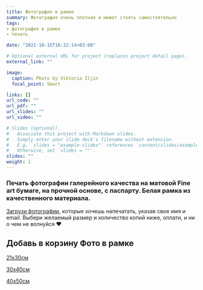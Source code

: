 ```yaml
---
title: Фотография в рамке 
summary: Фотография очень плотная и может стоять самостоятельно
tags:
- фотография в рамке 
- печать

date: "2021-10-15T16:32:14+03:00"

# Optional external URL for project (replaces project detail page).
external_link: ""

image:
  caption: Photo by Viktoria Iljin
  focal_point: Smart

links: []
url_code: ""
url_pdf: ""
url_slides: ""
url_video: ""

# Slides (optional).
#   Associate this project with Markdown slides.
#   Simply enter your slide deck's filename without extension.
#   E.g. `slides = "example-slides"` references `content/slides/example-slides.md`.
#   Otherwise, set `slides = ""`.
slides: ""
weight: 1
---
```

### Печать фотографии галерейного качества на матовой Fine art бумаге, на прочной основе, с паспарту. Белая рамка из качественного материала.

[Загрузи фотографии](https://www.dropbox.com/request/bFJj2bdmo3n9QXoBcIZR), которые хочешь напечатать, указав свое имя и email. Выбери желаемый размер и количество копий ниже, оплати, и ни о чем не волнуйся ❤️

## Добавь в корзину Фото в рамке

<a data-dpd-type="button" data-text="21х30см" data-variant="price-right" data-button-size="dpd-large" data-bg-color="ed11cc" data-bg-color-hover="ff1ff6" data-text-color="ffffff" data-pr-bg-color="ffffff" data-pr-color="000000" data-lightbox="1" href="https://lastefoto-ru.dpdcart.com/cart/add?product_id=216931&amp;method_id=236452">21х30см</a><script src="https://lastefoto-ru.dpdcart.com/dpd.js"></script>

<a data-dpd-type="button" data-text="30х40см" data-variant="price-right" data-button-size="dpd-large" data-bg-color="ed11cc" data-bg-color-hover="ff1ff6" data-text-color="ffffff" data-pr-bg-color="ffffff" data-pr-color="000000" data-lightbox="1" href="https://lastefoto-ru.dpdcart.com/cart/add?product_id=216932&amp;method_id=236453">30х40см</a><script src="https://lastefoto-ru.dpdcart.com/dpd.js"></script>

<a data-dpd-type="button" data-text="40х50см" data-variant="price-right" data-button-size="dpd-large" data-bg-color="ed11cc" data-bg-color-hover="ff1ff6" data-text-color="ffffff" data-pr-bg-color="ffffff" data-pr-color="000000" data-lightbox="1" href="https://lastefoto-ru.dpdcart.com/cart/add?product_id=216933&amp;method_id=236454">40х50см</a><script src="https://lastefoto-ru.dpdcart.com/dpd.js"></script>